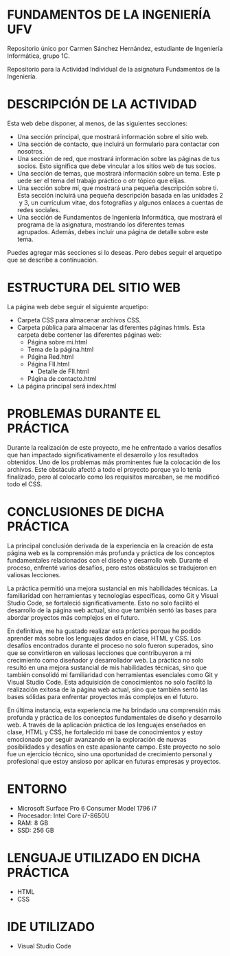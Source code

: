 
# FUNDAMENTOS DE LA INGENIERÍA UFV 

Repositorio único por Carmen Sánchez Hernández, estudiante de Ingeniería Informática, grupo 1C.  

Repositorio para la Actividad Individual de la asignatura Fundamentos de la Ingeniería. 

# DESCRIPCIÓN DE LA ACTIVIDAD 

Esta web debe disponer, al menos, de las siguientes secciones:

- Una sección principal, que mostrará información sobre el sitio web.
- Una sección de contacto, que incluirá un formulario para contactar con nosotros.
- Una sección de red, que mostrará información sobre las páginas de tus socios. Esto significa que debe vincular a los sitios web de tus socios.
- Una sección de temas, que mostrará información sobre un tema. Este puede ser el tema del trabajo práctico o otr tópico que elijas.
- Una sección sobre mí, que mostrará una pequeña descripción sobre ti. Esta sección incluirá una pequeña descripción basada en las unidades 2 y 3, un currículum vitae, dos fotografías y algunos enlaces a cuentas de redes sociales.
- Una sección de Fundamentos de Ingeniería Informática, que mostrará el programa de la asignatura, mostrando los diferentes temas agrupados. Además, debes incluir una página de detalle sobre este tema.

Puedes agregar más secciones si lo deseas. Pero debes seguir el arquetipo que se describe a continuación.

# ESTRUCTURA DEL SITIO WEB 

La página web debe seguir el siguiente arquetipo:

- Carpeta CSS para almacenar archivos CSS.
- Carpeta pública para almacenar las diferentes páginas htmls. Esta carpeta debe contener las diferentes páginas web:
  - Página sobre mi.html
  - Tema de la página.html
  - Página Red.html
  - Página FII.html
    - Detalle de FII.html
  - Página de contacto.html
- La página principal será index.html

# PROBLEMAS DURANTE EL PRÁCTICA  

Durante la realización de este proyecto, me he enfrentado a varios desafíos que han impactado significativamente el desarrollo y los resultados obtenidos. 
Uno de los problemas más prominentes fue la colocación de los archivos. Este obstáculo afectó a todo el proyecto porque ya lo tenía finalizado, 
pero al colocarlo como los requisitos marcaban, se me modificó todo el CSS.


# CONCLUSIONES DE DICHA PRÁCTICA 

La principal conclusión derivada de la experiencia en la creación de esta página web es la comprensión más profunda y práctica de los conceptos fundamentales
relacionados con el diseño y desarrollo web. Durante el proceso, enfrenté varios desafíos, pero estos obstáculos se tradujeron en valiosas lecciones. 

La práctica permitió una mejora sustancial en mis habilidades técnicas. La familiaridad con herramientas y tecnologías específicas, como 
Git y Visual Studio Code, se fortaleció significativamente. Esto no solo facilitó el desarrollo de la página web actual, sino que también sentó las bases 
para abordar proyectos más complejos en el futuro.

En definitiva, me ha gustado realizar esta práctica porque he podido aprender más sobre los lenguajes dados en clase, HTML y CSS. 
Los desafíos encontrados durante el proceso no solo fueron superados, sino que se convirtieron en valiosas lecciones que contribuyeron 
a mi crecimiento como diseñador y desarrollador web. La práctica no solo resultó en una mejora sustancial de mis habilidades técnicas,
sino que también consolidó mi familiaridad con herramientas esenciales como Git y Visual Studio Code. Esta adquisición de conocimientos 
no solo facilitó la realización exitosa de la página web actual, sino que también sentó las bases sólidas para enfrentar proyectos más complejos en el futuro.

En última instancia, esta experiencia me ha brindado una comprensión más profunda y práctica de los conceptos fundamentales de diseño y desarrollo web.
A través de la aplicación práctica de los lenguajes enseñados en clase, HTML y CSS, he fortalecido mi base de conocimientos y estoy emocionado por seguir 
avanzando en la exploración de nuevas posibilidades y desafíos en este apasionante campo. Este proyecto no solo fue un ejercicio técnico, sino una oportunidad
de crecimiento personal y profesional que estoy ansioso por aplicar en futuras empresas y proyectos. 

# ENTORNO 

- Microsoft Surface Pro 6 Consumer Model 1796 i7
- Procesador: Intel Core i7-8650U
- RAM: 8 GB
- SSD: 256 GB

# LENGUAJE UTILIZADO EN DICHA PRÁCTICA 

- HTML
- CSS 

# IDE UTILIZADO 

- Visual Studio Code 
